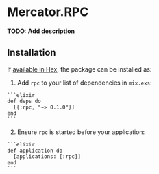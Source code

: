 # Mercator.RPC

**TODO: Add description**

## Installation

If [available in Hex](https://hex.pm/docs/publish), the package can be installed as:

  1. Add `rpc` to your list of dependencies in `mix.exs`:

    ```elixir
    def deps do
      [{:rpc, "~> 0.1.0"}]
    end
    ```

  2. Ensure `rpc` is started before your application:

    ```elixir
    def application do
      [applications: [:rpc]]
    end
    ```

